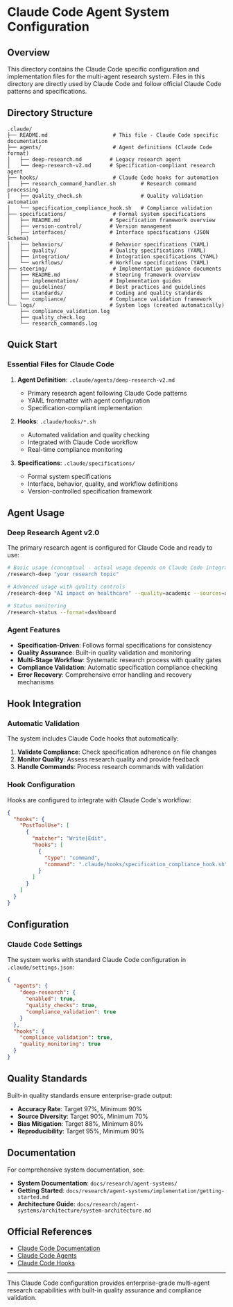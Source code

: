# Claude Code Agent System Configuration

## Overview

This directory contains the Claude Code specific configuration and implementation files for the multi-agent research system. Files in this directory are directly used by Claude Code and follow official Claude Code patterns and specifications.

## Directory Structure

```
.claude/
├── README.md                     # This file - Claude Code specific documentation
├── agents/                       # Agent definitions (Claude Code format)
│   ├── deep-research.md         # Legacy research agent
│   └── deep-research-v2.md      # Specification-compliant research agent
├── hooks/                        # Claude Code hooks for automation
│   ├── research_command_handler.sh        # Research command processing
│   ├── quality_check.sh                   # Quality validation automation
│   └── specification_compliance_hook.sh   # Compliance validation
├── specifications/               # Formal system specifications
│   ├── README.md                # Specification framework overview
│   ├── version-control/         # Version management
│   ├── interfaces/              # Interface specifications (JSON Schema)
│   ├── behaviors/               # Behavior specifications (YAML)
│   ├── quality/                 # Quality specifications (YAML)
│   ├── integration/             # Integration specifications (YAML)
│   └── workflows/               # Workflow specifications (YAML)
├── steering/                     # Implementation guidance documents
│   ├── README.md                # Steering framework overview
│   ├── implementation/          # Implementation guides
│   ├── guidelines/              # Best practices and guidelines
│   ├── standards/               # Coding and quality standards
│   └── compliance/              # Compliance validation framework
└── logs/                        # System logs (created automatically)
    ├── compliance_validation.log
    ├── quality_check.log
    └── research_commands.log
```

## Quick Start

### Essential Files for Claude Code

1. **Agent Definition**: `.claude/agents/deep-research-v2.md`
   - Primary research agent following Claude Code patterns
   - YAML frontmatter with agent configuration
   - Specification-compliant implementation

2. **Hooks**: `.claude/hooks/*.sh`
   - Automated validation and quality checking
   - Integrated with Claude Code workflow
   - Real-time compliance monitoring

3. **Specifications**: `.claude/specifications/`
   - Formal system specifications
   - Interface, behavior, quality, and workflow definitions
   - Version-controlled specification framework

## Agent Usage

### Deep Research Agent v2.0

The primary research agent is configured for Claude Code and ready to use:

```bash
# Basic usage (conceptual - actual usage depends on Claude Code integration)
/research-deep "your research topic"

# Advanced usage with quality controls
/research-deep "AI impact on healthcare" --quality=academic --sources=academic,government

# Status monitoring
/research-status --format=dashboard
```

### Agent Features

- **Specification-Driven**: Follows formal specifications for consistency
- **Quality Assurance**: Built-in quality validation and monitoring
- **Multi-Stage Workflow**: Systematic research process with quality gates
- **Compliance Validation**: Automatic specification compliance checking
- **Error Recovery**: Comprehensive error handling and recovery mechanisms

## Hook Integration

### Automatic Validation

The system includes Claude Code hooks that automatically:

1. **Validate Compliance**: Check specification adherence on file changes
2. **Monitor Quality**: Assess research quality and provide feedback
3. **Handle Commands**: Process research commands with validation

### Hook Configuration

Hooks are configured to integrate with Claude Code's workflow:

```json
{
  "hooks": {
    "PostToolUse": [
      {
        "matcher": "Write|Edit",
        "hooks": [
          {
            "type": "command",
            "command": ".claude/hooks/specification_compliance_hook.sh"
          }
        ]
      }
    ]
  }
}
```

## Configuration

### Claude Code Settings

The system works with standard Claude Code configuration in `.claude/settings.json`:

```json
{
  "agents": {
    "deep-research": {
      "enabled": true,
      "quality_checks": true,
      "compliance_validation": true
    }
  },
  "hooks": {
    "compliance_validation": true,
    "quality_monitoring": true
  }
}
```

## Quality Standards

Built-in quality standards ensure enterprise-grade output:

- **Accuracy Rate**: Target 97%, Minimum 90%
- **Source Diversity**: Target 90%, Minimum 70%
- **Bias Mitigation**: Target 88%, Minimum 80%
- **Reproducibility**: Target 95%, Minimum 90%

## Documentation

For comprehensive system documentation, see:

- **System Documentation**: `docs/research/agent-systems/`
- **Getting Started**: `docs/research/agent-systems/implementation/getting-started.md`
- **Architecture Guide**: `docs/research/agent-systems/architecture/system-architecture.md`

## Official References

- [Claude Code Documentation](https://docs.anthropic.com/en/docs/claude-code)
- [Claude Code Agents](https://docs.anthropic.com/en/docs/claude-code/settings)
- [Claude Code Hooks](https://docs.anthropic.com/en/docs/claude-code/hooks)

---

This Claude Code configuration provides enterprise-grade multi-agent research capabilities with built-in quality assurance and compliance validation.